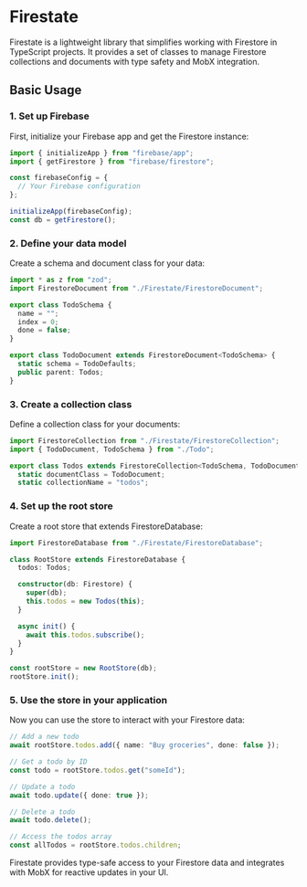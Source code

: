 # Firestate

Firestate is a lightweight library that simplifies working with Firestore in TypeScript projects. It provides a set of classes to manage Firestore collections and documents with type safety and MobX integration.

## Basic Usage

### 1. Set up Firebase

First, initialize your Firebase app and get the Firestore instance:

```ts
import { initializeApp } from "firebase/app";
import { getFirestore } from "firebase/firestore";

const firebaseConfig = {
  // Your Firebase configuration
};

initializeApp(firebaseConfig);
const db = getFirestore();
```

### 2. Define your data model

Create a schema and document class for your data:

```ts
import * as z from "zod";
import FirestoreDocument from "./Firestate/FirestoreDocument";

export class TodoSchema {
  name = "";
  index = 0;
  done = false;
}

export class TodoDocument extends FirestoreDocument<TodoSchema> {
  static schema = TodoDefaults;
  public parent: Todos;
}
```

### 3. Create a collection class

Define a collection class for your documents:

```ts
import FirestoreCollection from "./Firestate/FirestoreCollection";
import { TodoDocument, TodoSchema } from "./Todo";

export class Todos extends FirestoreCollection<TodoSchema, TodoDocument> {
  static documentClass = TodoDocument;
  static collectionName = "todos";
```

### 4. Set up the root store

Create a root store that extends FirestoreDatabase:

```ts
import FirestoreDatabase from "./Firestate/FirestoreDatabase";

class RootStore extends FirestoreDatabase {
  todos: Todos;

  constructor(db: Firestore) {
    super(db);
    this.todos = new Todos(this);
  }

  async init() {
    await this.todos.subscribe();
  }
}

const rootStore = new RootStore(db);
rootStore.init();
```

### 5. Use the store in your application

Now you can use the store to interact with your Firestore data:

```ts
// Add a new todo
await rootStore.todos.add({ name: "Buy groceries", done: false });

// Get a todo by ID
const todo = rootStore.todos.get("someId");

// Update a todo
await todo.update({ done: true });

// Delete a todo
await todo.delete();

// Access the todos array
const allTodos = rootStore.todos.children;
```

Firestate provides type-safe access to your Firestore data and integrates with MobX for reactive updates in your UI.